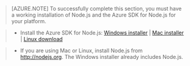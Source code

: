 > [AZURE.NOTE]
> To successfully complete this section, you must have a working installation of Node.js and the Azure SDK for Node.js for your platform.

>* Install the Azure SDK for Node.js: <a href="http://go.microsoft.com/fwlink/?LinkId=254279">Windows installer</a> | <a href="http://go.microsoft.com/fwlink/?LinkId=253471">Mac installer</a> | <a href="http://go.microsoft.com/fwlink/?LinkId=253472">Linux download</a></li>

>* If you are using Mac or Linux, install Node.js from <a href="http://nodejs.org">http://nodejs.org</a>. The Windows installer already includes Node.js.



